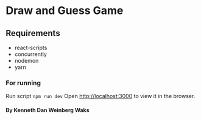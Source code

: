 # Draw and Guess Game

## Requirements

- react-scripts
- concurrently
- nodemon
- yarn

### For running

Run script `npm run dev`
Open [http://localhost:3000](http://localhost:3000) to view it in the browser.


#### By Kenneth Dan Weinberg Waks
